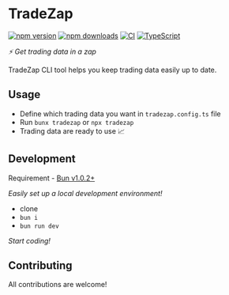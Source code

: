 # TradeZap

[![npm version][npm-badge]][npm-url]
[![npm downloads][downloads-badge]][npm-url]
[![CI][ci-badge]][ci-url]
[![TypeScript][typescript-badge]][typescript-url]

_⚡ Get trading data in a zap_

TradeZap CLI tool helps you keep trading data easily up to date.

## Usage

- Define which trading data you want in `tradezap.config.ts` file
- Run `bunx tradezap` or `npx tradezap`
- Trading data are ready to use 📈

## Development

Requirement - [Bun v1.0.2+](https://bun.sh)

_Easily set up a local development environment!_

- clone
- `bun i`
- `bun run dev`

_Start coding!_

## Contributing

All contributions are welcome!

[npm-url]: https://www.npmjs.com/package/tradezap
[npm-badge]: https://img.shields.io/npm/v/tradezap.svg
[downloads-badge]: https://img.shields.io/npm/dm/tradezap.svg?color=blue
[ci-badge]: https://github.com/ocignis/tradezap/actions/workflows/CI.yml/badge.svg
[ci-url]: https://github.com/ocignis/tradezap/actions/workflows/CI.yml
[typescript-badge]: https://badges.frapsoft.com/typescript/code/typescript.svg?v=101
[typescript-url]: https://github.com/microsoft/TypeScript
